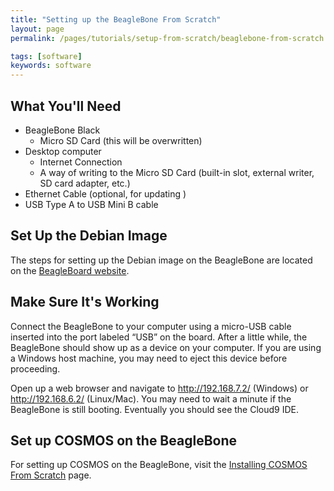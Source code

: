 ```yaml
---
title: "Setting up the BeagleBone From Scratch"
layout: page
permalink: /pages/tutorials/setup-from-scratch/beaglebone-from-scratch.html

tags: [software]
keywords: software
---
```


## What You'll Need
* BeagleBone Black
  * Micro SD Card (this will be overwritten)
* Desktop computer
  * Internet Connection
  * A way of writing to the Micro SD Card (built-in slot, external writer, SD card adapter, etc.)
* Ethernet Cable (optional, for updating )
* USB Type A to USB Mini B cable



## Set Up the Debian Image
The steps for setting up the Debian image on the BeagleBone are located on the [BeagleBoard website](https://beagleboard.org/getting-started).



## Make Sure It's Working
Connect the BeagleBone to your computer using a micro-USB cable inserted into the port labeled “USB” on the board. After a little while, the BeagleBone should show up as a device on your computer. If you are using a Windows host machine, you may need to eject this device before proceeding.

Open up a web browser and navigate to http://192.168.7.2/ (Windows) or http://192.168.6.2/ (Linux/Mac). You may need to wait a minute if the BeagleBone is still booting. Eventually you should see the Cloud9 IDE.


## Set up COSMOS on the BeagleBone
For setting up COSMOS on the BeagleBone, visit the [Installing COSMOS From Scratch](cosmos-from-scratch.html) page.